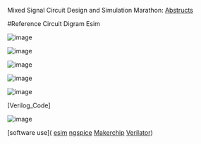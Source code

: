 Mixed Signal Circuit Design and Simulation Marathon:
[Abstructs](https://github.com/das-shounak96/Mix_signal_clock_Divider/blob/main/Literature%20Survey/Shounak_Das_Frequency_Divider.pdf)

#Reference Circuit Digram Esim

![image](https://user-images.githubusercontent.com/112755361/194693321-354fd407-0fa3-46c4-bf0d-fa22c09e950b.png)

![image](https://user-images.githubusercontent.com/112755361/194693332-9933d248-a2e4-4f41-b07e-2eb773fb5b9d.png)

![image](https://user-images.githubusercontent.com/112755361/194693336-5e8c332d-def9-4b53-9bae-88078251eca5.png)

![image](https://user-images.githubusercontent.com/112755361/194693350-58ce891a-3ac2-46ad-9258-06e8df25266c.png)

![image](https://user-images.githubusercontent.com/112755361/194693354-239c5ea8-270a-426d-9230-e9ba20905bda.png)






[Verilog_Code]




![image](https://user-images.githubusercontent.com/112755361/194693451-8360e0f5-0e44-4fc4-bfd1-8ebae46f59ae.png)


[software use](
[esim](https://esim.fossee.in/home)
[ngspice](http://ngspice.sourceforge.net/docs.html)
[Makerchip](https://www.makerchip.com/)
[Verilator]( https://www.veripool.org/verilator/))
